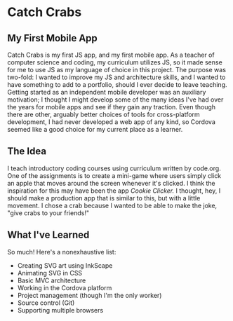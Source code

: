 # Catch Crabs
## My First Mobile App

Catch Crabs is my first JS app, and my first mobile app.  As a teacher of computer science and coding, my curriculum utilizes JS, so it made sense for me to use JS as my language of choice in this project.  The purpose was two-fold: I wanted to improve my JS and architecture skills, and I wanted to have something to add to a portfolio, should I ever decide to leave teaching.  Getting started as an independent mobile developer was an auxiliary motivation; I thought I might develop some of the many ideas I've had over the years for mobile apps and see if they gain any traction.  Even though there are other, arguably better choices of tools for cross-platform development, I had never developed a web app of any kind, so Cordova seemed like a good choice for my current place as a learner.

## The Idea
I teach introductory coding courses using curriculum written by code.org. One of the assignments is to create a mini-game where users simply click an apple that moves around the screen whenever it's clicked.  I think the inspiration for this may have been the app *Cookie Clicker.*  I thought, hey, I should make a production app that is similar to this, but with a little movement.  I chose a crab because I wanted to be able to make the joke, "give crabs to your friends!"

## What I've Learned
So much!  Here's a nonexhaustive list:
- Creating SVG art using InkScape
- Animating SVG in CSS
- Basic MVC architecture
- Working in the Cordova platform
- Project management (though I'm the only worker)
- Source control (Git)
- Supporting multiple browsers